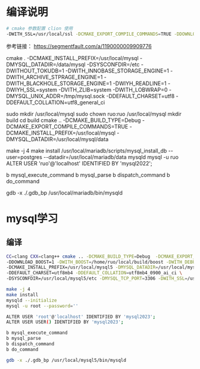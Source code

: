 # 编译说明

```bash
# cmake 参数配置 clion 使用
-DWITH_SSL=/usr/local/ssl -DCMAKE_EXPORT_COMPILE_COMMANDS=TRUE -DDOWNLOAD_BOOST=1 -DWITH_BOOST=/home/ruo/local/build/boost -DWITH_DEBUG=1 -DCMAKE_INSTALL_PREFIX=/usr/local/mysql5 -DMYSQL_DATADIR=/usr/local/mysql5/data -DMYSQL_TCP_PORT=3306 -DENABLE_DOWNLOADS=1
```

参考链接： https://segmentfault.com/a/1190000009909776

cmake . -DCMAKE_INSTALL_PREFIX=/usr/local/mysql
-DMYSQL_DATADIR=/data/mysql
-DSYSCONFDIR=/etc
-DWITHOUT_TOKUDB=1
-DWITH_INNOBASE_STORAGE_ENGINE=1
-DWITH_ARCHIVE_STPRAGE_ENGINE=1
-DWITH_BLACKHOLE_STORAGE_ENGINE=1
-DWIYH_READLINE=1
-DWIYH_SSL=system
-DVITH_ZLIB=system
-DWITH_LOBWRAP=0
-DMYSQL_UNIX_ADDR=/tmp/mysql.sock
-DDEFAULT_CHARSET=utf8
-DDEFAULT_COLLATION=utf8_general_ci

sudo mkdir /usr/local/mysql
sudo chown ruo:ruo /usr/local/mysql
mkdir build
cd build
cmake ..    -DCMAKE_BUILD_TYPE=Debug  -DCMAKE_EXPORT_COMPILE_COMMANDS=TRUE
-DCMAKE_INSTALL_PREFIX=/usr/local/mysql -DMYSQL_DATADIR=/usr/local/mysql/data

make -j 4
make install
/usr/local/mariadb/scripts/mysql_install_db --user=postgres --datadir=/usr/local/mariadb/data
mysqld
mysql -u ruo
ALTER USER 'ruo'@'localhost' IDENTIFIED BY 'mysql2022';

b mysql_execute_command
b mysql_parse
b dispatch_command
b do_command

gdb -x ./.gdb_bp /usr/local/mariadb/bin/mysqld

# mysql学习

## 编译

```bash
CC=clang CXX=clang++ cmake .. -DCMAKE_BUILD_TYPE=Debug  -DCMAKE_EXPORT_COMPILE_COMMANDS=TRUE \
-DDOWNLOAD_BOOST=1 -DWITH_BOOST=/home/ruo/local/build/boost -DWITH_DEBUG=1 \
-DCMAKE_INSTALL_PREFIX=/usr/local/mysql5 -DMYSQL_DATADIR=/usr/local/mysql5/data \
-DDEFAULT_CHARSET=utf8mb4 -DDEFAULT_COLLATION=utf8mb4_0900_ai_ci \
-DSYSCONFDIR=/usr/local/mysql5/etc -DMYSQL_TCP_PORT=3306 -DWITH_SSL=/usr/local/ssl

make -j 4
make install
mysqld --initialize
mysql -u root --password=''

ALTER USER 'root'@'localhost' IDENTIFIED BY 'mysql2023';
ALTER USER USER() IDENTIFIED BY 'mysql2023';

b mysql_execute_command
b mysql_parse
b dispatch_command
b do_command

gdb -x ./.gdb_bp /usr/local/mysql5/bin/mysqld
```
